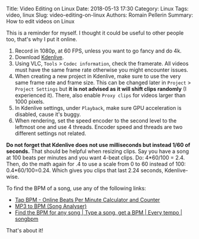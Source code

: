 Title: Video Editing on Linux
Date: 2018-05-13 17:30
Category: Linux
Tags: video, linux
Slug: video-editing-on-linux
Authors: Romain Pellerin
Summary: How to edit videos on Linux

This is a reminder for myself. I thought it could be useful to other people too, that's why I put it online.

1. Record in 1080p, at 60 FPS, unless you want to go fancy and do 4k.
2. Download [Kdenlive](https://kdenlive.org/en/download/).
3. Using VLC, `Tools` > `Codec information`, check the framerate. All videos must have the same frame rate otherwise you might encounter issues.
4. When creating a new project in Kdenlive, make sure to use the very same frame rate and frame size. This can be changed later in `Project` > `Project Settings` but **it is not advised as it will shift clips randomly** (I experienced it). There, also enable `Proxy clips` for videos larger than 1000 pixels.
5. In Kdenlive settings, under `Playback`, make sure GPU acceleration is disabled, cause it's buggy.
6. When rendering, set the speed encoder to the second level to the leftmost one and use 4 threads. Encoder speed and threads are two different settings not related.

**Do not forget that Kdenlive does not use milliseconds but instead 1/60 of seconds.** That should be helpful when resizing clips. Say you have a song at 100 beats per minutes and you want 4-beat clips. Do: 4\*60/100 = 2.4. Then, do the math again for .4 to use a scale from 0 to 60 instead of 100: 0.4\*60/100=0.24. Which gives you clips that last 2.24 seconds, Kdenlive-wise.

To find the BPM of a song, use any of the following links:

- [Tap BPM - Online Beats Per Minute Calculator and Counter](http://www.beatsperminuteonline.com/)
- [MP3 to BPM (Song Analyser)](https://getsongbpm.com/tools/audio)
- [Find the BPM for any song | Type a song, get a BPM | Every tempo | songbpm](https://songbpm.com/)

That's about it!
